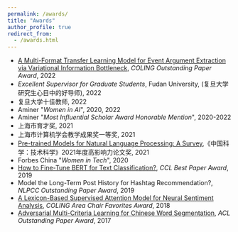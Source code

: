 ```yaml
---
permalink: /awards/
title: "Awards"
author_profile: true
redirect_from: 
  - /awards.html
---
```

* [A Multi-Format Transfer Learning Model for Event Argument Extraction via Variational Information Bottleneck](http://xuanjing-huang.github.io/publication/mft), _COLING Outstanding Paper Award_, 2022
* _Excellent Supervisor for Graduate Students_, Fudan University, (复旦大学研究生心目中的好导师), 2022
* 复旦大学十佳教师, 2022
* Aminer "_Women in AI_", 2020, 2022
* Aminer "_Most Influential Scholar Award Honorable Mention_", 2020-2022
* 上海市育才奖, 2021
* 上海市计算机学会教学成果奖一等奖, 2021
* [Pre-trained Models for Natural Language Processing: A Survey](http://xuanjing-huang.github.io/publication/PTM),《中国科学：技术科学》2021年度高影响力论文奖, 2021
* Forbes China "_Women in Tech_", 2020
* [How to Fine-Tune BERT for Text Classification?](http://xuanjing-huang.github.io/publication/bert-ft), _CCL Best Paper Award_, 2019
* Model the Long-Term Post History for Hashtag Recommendation?, _NLPCC Outstanding Paper Award_, 2019
* [A Lexicon-Based Supervised Attention Model for Neural Sentiment Analysis](http://xuanjing-huang.github.io/publication/nsa), _COLING Area Chair Favorites Award_, 2018
* [Adversarial Multi-Criteria Learning for Chinese Word Segmentation](http://xuanjing-huang.github.io/publication/cws), _ACL Outstanding Paper Award_, 2017
